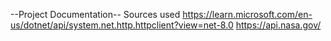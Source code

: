 --Project Documentation--
Sources used
https://learn.microsoft.com/en-us/dotnet/api/system.net.http.httpclient?view=net-8.0
https://api.nasa.gov/

